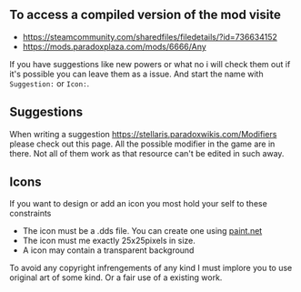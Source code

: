 ## To access a compiled version of the mod visite 
- https://steamcommunity.com/sharedfiles/filedetails/?id=736634152
- https://mods.paradoxplaza.com/mods/6666/Any  

If you have suggestions like new powers or what no i will check them out if it's possible you can leave them as a issue. And start the name with `Suggestion:` or `Icon:`.   
  
## Suggestions  
When writing a suggestion https://stellaris.paradoxwikis.com/Modifiers please check out this page. All the possible modifier in the game are in there. Not all of them work as that resource can't be edited in such away. 
## Icons
If you want to design or add an icon you most hold your self to these constraints 
 - The icon must be a .dds file. You can create one using [paint.net](https://www.getpaint.net/)
 - The icon must me exactly 25x25pixels in size. 
 - A icon may contain a transparent background  
   
To avoid any copyright infrengements of any kind I must implore you to use original art of some kind. Or a fair use of a existing work.

